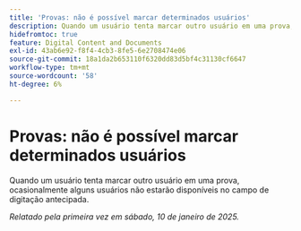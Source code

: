 ```yaml
---
title: 'Provas: não é possível marcar determinados usuários'
description: Quando um usuário tenta marcar outro usuário em uma prova, ocasionalmente alguns usuários não estarão disponíveis no campo de digitação antecipada.
hidefromtoc: true
feature: Digital Content and Documents
exl-id: 43ab6e92-f8f4-4cb3-8fe5-6e2708474e06
source-git-commit: 18a1da2b653110f6320dd83d5bf4c31130cf6647
workflow-type: tm+mt
source-wordcount: '58'
ht-degree: 6%

---
```


# Provas: não é possível marcar determinados usuários

<!--
>[!NOTE]
>
>This issue was fixed on February 7, 2025.-->

Quando um usuário tenta marcar outro usuário em uma prova, ocasionalmente alguns usuários não estarão disponíveis no campo de digitação antecipada.

_Relatado pela primeira vez em sábado, 10 de janeiro de 2025._

